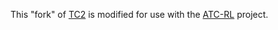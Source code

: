 This "fork" of [TC2](https://github.com/Bombbird2001/Terminal-Control-2) is modified for use with the [ATC-RL](https://github.com/Bombbird2001/atc-rl#) project.